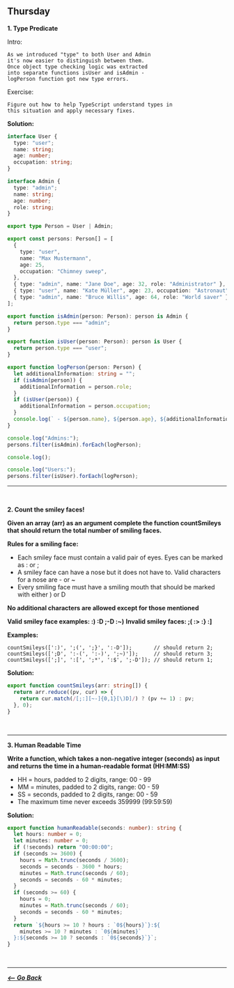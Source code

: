 ## Thursday

**1. Type Predicate**

Intro:

    As we introduced "type" to both User and Admin
    it's now easier to distinguish between them.
    Once object type checking logic was extracted
    into separate functions isUser and isAdmin -
    logPerson function got new type errors.

Exercise:

    Figure out how to help TypeScript understand types in
    this situation and apply necessary fixes.

**Solution:**

```typescript
interface User {
  type: "user";
  name: string;
  age: number;
  occupation: string;
}

interface Admin {
  type: "admin";
  name: string;
  age: number;
  role: string;
}

export type Person = User | Admin;

export const persons: Person[] = [
  {
    type: "user",
    name: "Max Mustermann",
    age: 25,
    occupation: "Chimney sweep",
  },
  { type: "admin", name: "Jane Doe", age: 32, role: "Administrator" },
  { type: "user", name: "Kate Müller", age: 23, occupation: "Astronaut" },
  { type: "admin", name: "Bruce Willis", age: 64, role: "World saver" },
];

export function isAdmin(person: Person): person is Admin {
  return person.type === "admin";
}

export function isUser(person: Person): person is User {
  return person.type === "user";
}

export function logPerson(person: Person) {
  let additionalInformation: string = "";
  if (isAdmin(person)) {
    additionalInformation = person.role;
  }
  if (isUser(person)) {
    additionalInformation = person.occupation;
  }
  console.log(` - ${person.name}, ${person.age}, ${additionalInformation}`);
}

console.log("Admins:");
persons.filter(isAdmin).forEach(logPerson);

console.log();

console.log("Users:");
persons.filter(isUser).forEach(logPerson);
```

<hr>
<br>

**2. Count the smiley faces!**

**Given an array (arr) as an argument complete the function countSmileys that should return the total number of smiling faces.**

**Rules for a smiling face:**

- Each smiley face must contain a valid pair of eyes. Eyes can be marked as : or ;
- A smiley face can have a nose but it does not have to. Valid characters for a nose are - or ~
- Every smiling face must have a smiling mouth that should be marked with either ) or D

**No additional characters are allowed except for those mentioned**

**Valid smiley face examples: :) :D ;-D :~)**
**Invalid smiley faces: ;( :> :} :]**

**Examples:**

```
countSmileys([':)', ';(', ';}', ':-D']);       // should return 2;
countSmileys([';D', ':-(', ':-)', ';~)']);     // should return 3;
countSmileys([';]', ':[', ';*', ':$', ';-D']); // should return 1;
```

**Solution:**

```typescript
export function countSmileys(arr: string[]) {
  return arr.reduce((pv, cur) => {
    return cur.match(/[;:][~-]{0,1}[\)D]/) ? (pv += 1) : pv;
  }, 0);
}
```

<br>
<hr>

**3. Human Readable Time**

**Write a function, which takes a non-negative integer (seconds) as input and returns the time in a human-readable format (HH:MM:SS)**

- HH = hours, padded to 2 digits, range: 00 - 99
- MM = minutes, padded to 2 digits, range: 00 - 59
- SS = seconds, padded to 2 digits, range: 00 - 59
- The maximum time never exceeds 359999 (99:59:59)

**Solution:**

```typescript
export function humanReadable(seconds: number): string {
  let hours: number = 0;
  let minutes: number = 0;
  if (!seconds) return "00:00:00";
  if (seconds >= 3600) {
    hours = Math.trunc(seconds / 3600);
    seconds = seconds - 3600 * hours;
    minutes = Math.trunc(seconds / 60);
    seconds = seconds - 60 * minutes;
  }
  if (seconds >= 60) {
    hours = 0;
    minutes = Math.trunc(seconds / 60);
    seconds = seconds - 60 * minutes;
  }
  return `${hours >= 10 ? hours : `0${hours}`}:${
    minutes >= 10 ? minutes : `0${minutes}`
  }:${seconds >= 10 ? seconds : `0${seconds}`}`;
}
```

<br>
<hr>

**_[<-- Go Back](../week7/)_**
